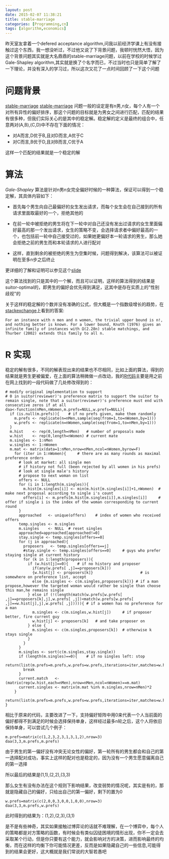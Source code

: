 ```yaml
---
layout: post
date: 2015-02-07 11:38:21
title: stable-marriage
categories: [Programming,cn]
tags: [algorithm,economics]
---
```


昨天室友拿着一个defered acceptance algorithm,问我以前经济学课上有没有接触过这个东西，我一想没听过，不过他又说了下背景问题，我顿时恍然大悟，因为这个背景问题其实就是大名鼎鼎的stable-marriage问题，以前在学校的时候学过Gale-Shapley algorithm,其实就是换了个名字而已，不过当时也只是简单了解了一下理论，并没有深入的学习过，所以这次又花了一点时间回顾了一下这个问题

# 问题背景
[stable-marriage] [stable-marriage] 问题一般的设定是有n男,n女，每个人有一个对所有异性的偏好排序，那这个问题的目标就是为男女之间进行匹配，匹配的结果有很多种，但我们实际关心的是其中的稳定解。稳定解的定义是最终的组合中，任意两对(A,B),(C,D)中不存在下面的情况：

* 对A而言,D优于B,且对D而言,A优于C
* 对C而言,B优于D,且对B而言,C优于A

这样一个匹配的结果就是一个稳定的解

# 算法

*Gale-Shapley* 算法是针对n男n女完全偏好时候的一种算法，保证可以得到一个稳定解，其具体内容如下：

* 首先每个男生向自己最偏好的女生发出请求，而每个女生会在自己接到的所有请求里面取最好的一个，拒绝其他的

* 在前一轮中被拒绝的男生将在下一轮中对自己还没有发出过请求的女生里面偏好最高的那一个发出请求，女生的策略不变，会选择请求者中偏好最高的一个，也包括前一轮中自己接受过的，如果她更偏好本一轮请求的男生，那么她会拒绝之前的男生而和本轮请求的人进行配对

* 这样，直到剩余的被拒绝的男生为空集时候，问题得到解决，该算法可以被证明在至多n步之后终止

更详细的了解和证明可以参见这个[slide][defered-algo]

这个算法找到的只是其中的一个解，而且可以证明，这样的算法得到的结果是suitor-optimal的，即男生的偏好会优先得到满足，这其中是存在实质上的"性别歧视"的

关于这样的稳定解的个数并没有准确的公式，但大概是一个指数级增长的趋势，在[stackexchange][upper-bound]上看到的答案:

	For an instance with n men and n women, the trivial upper bound is n!, and nothing better is known. For a lower bound, Knuth (1976) gives an infinite family of instances with Ω(2.28n) stable matchings, and Thurber (2002) extends this family to all n.


# R 实现

稳定的解有很多，不同的解表现出来的结果也不尽相同，比如上面的算法，得到的结果就是男生更被偏爱，在上面的算法稍微做一点改动，我的[R代码][another-algo]主要是用之前在网上找到的一段代码做了几处修改得到的：

	# modify original implementation to support
	# 0 in suitor(reviewer)'s preference matrix to support the suitor to remain single, note that a suitor(reviewer)'s preference must end with consecutive zeros if at all
	daa<-function(nMen,nWomen,m.prefs=NULL,w.prefs=NULL){
	  if (is.null(m.prefs)){	# if no prefs given, make them randomly
	    m.prefs <- replicate(n=nMen,sample(seq(from=1,to=nWomen,by=1)))
	    w.prefs <- replicate(n=nWomen,sample(seq(from=1,to=nMen,by=1)))
	  }
	  m.hist    <- rep(0,length=nMen)	# number of proposals made
	  w.hist    <- rep(0,length=nWomen)	# current mate
	  m.singles <- 1:nMen
	  w.singles <- 1:nWomen
	  m.mat <- matrix(data=1:nMen,nrow=nMen,ncol=nWomen,byrow=F)
	    for (iter in 1:nWomen){		# there are as many rounds as maximal preference orders
	      # look at market: all single men
	      # if history not full (been rejected by all women in his prefs)
	      # look at single male's history
	      # propose to next woman on list
	      offers <- NULL
	      for (i in 1:length(m.singles)){
	        m.hist[m.singles[i]] <- min(m.hist[m.singles[i]]+1,nWomen)	# make next proposal according to single i's count
	        offers[i] <- m.prefs[m.hist[m.singles[i]],m.singles[i]]		# offer if single i is the index of the woman corresponding to current round
	      }
	      approached   <- unique(offers)	# index of women who received offers
	      temp.singles <- m.singles
	      m.singles    <- NULL	# reset singles
	      approached=approached[approached!=0]
	      stay.single <- temp.singles[offers==0]
	      for (j in approached){
	        proposers   <- temp.singles[offers==j]
	        #stay.single <- temp.singles[offers==0]		# guys who prefer staying single at current history
	        for (k in 1:length(proposers)){
	          if (w.hist[j]==0){	# if no history and proposer 
	            if(any(w.prefs[ ,j]==proposers[k]))
	            {w.hist[j] <- proposers[k]}						# is somewhere on preference list, accept
	            else {m.singles <- c(m.singles,proposers[k])} # if a man propose,however the targeted woman would rather be single than choose this man,he remains single
	          } else if (!(length(match(w.prefs[w.prefs[ ,j]==proposers[k],j],w.prefs[ ,j])<match(w.prefs[w.prefs[ ,j]==w.hist[j],j],w.prefs[ ,j])))){ # if a women has no preference for a man
	            m.singles <- c(m.singles,w.hist[j])		# if proposer better, fire current guy
	            w.hist[j] <- proposers[k]	# and take proposer on
	          } else {
	            m.singles <- c(m.singles,proposers[k])	# otherwise k stays single
	          }
	        }	
	      }
	      m.singles <- sort(c(m.singles,stay.single))
	      if (length(m.singles)==0){	# if no singles left: stop
	        return(list(m.prefs=m.prefs,w.prefs=w.prefs,iterations=iter,matches=w.hist,singles=m.singles))
	        break
	      }
	      current.match   <- (matrix(rep(w.hist,each=nMen),nrow=nMen,ncol=nWomen)==m.mat)
	      current.singles <- matrix(m.mat %in% m.singles,nrow=nMen)*2
	    }
	  return(list(m.prefs=m.prefs,w.prefs=w.prefs,iterations=iter,matches=w.hist,match.mat=current.match,singles=m.singles))
	}


相比于原来的代码，主要改进了一下，支持偏好矩阵中用0来代表一个人当前面的偏好都得不到满足的时候会选择保持单身，这样经过最多n轮之后，这个人将依旧保持单身，可以尝试几个例子：


	m.prefs=matrix(c(1,2,3,2,3,1,3,1,2),nrow=3)
	daa(3,3,m.prefs,m.prefs)


由于男生的第一偏好没有冲突无论女性的偏好，第一轮所有的男生都会和自己的第一选择配对成功，事实上这样的配对也是稳定的，因为没有一个男生愿意偏离自己的第一选择

所以最后的结果是(1,1),(2,2),(3,3)

那么女生有没有办法在这个规则下影响结果，改变弱势的情况呢，其实是有的，那就是隐藏自己的偏好，只给出自己的第一偏好，剩下的置为0

	w.prefs=matrix(c(2,0,0,3,0,0,1,0,0),nrow=3)
	daa(3,3,m.prefs,w.prefs)


此时得到的结果为：(1,2),(2,3),(3,1)

是不是有些神奇，其实如果接触过博弈论的话就不难理解，在一个博弈中，每个人的策略都是对方策略的函数，有时候会有类似囚徒困境的情形出现，你不一定会去采取某个行动，但是你只要有这个能力，就会影响对方的决策，进而影响最终的均衡，而在这样的均衡下你可能情况更差，反而是如果隐藏自己的一些信息,可能得到的结果会更好，这大概就是我们常说的大智若愚吧

[stable-marriage]: http://en.wikipedia.org/wiki/Stable_marriage_problem
[defered-algo]:http://www.math.harvard.edu/~eriehl/pechakucha.pdf
[upper-bound]:http://cstheory.stackexchange.com/questions/5619/what-is-the-maximum-number-of-stable-marriages-for-an-instance-of-the-stable-mar
[another-algo]:https://gist.github.com/samuel-liyi/1dba2d9b779d15e55e55